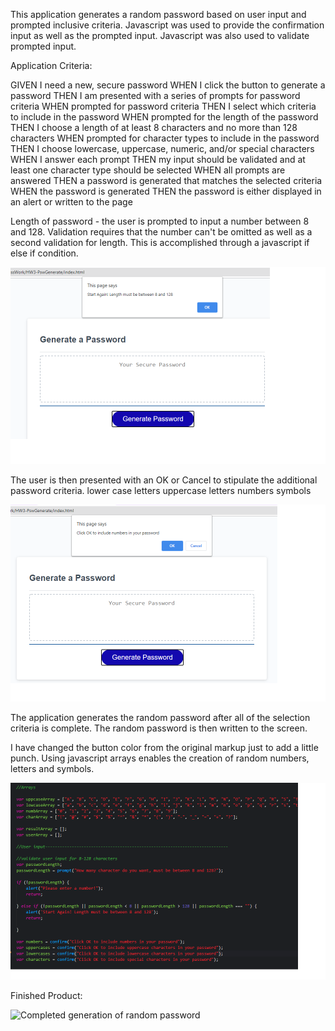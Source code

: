 This application generates a random password based on user input and prompted inclusive criteria. Javascript was used to provide the confirmation input as well as the prompted input. Javascript was also used to validate prompted input. 



Application Criteria:

GIVEN I need a new, secure password
WHEN I click the button to generate a password
THEN I am presented with a series of prompts for password criteria
WHEN prompted for password criteria
THEN I select which criteria to include in the password
WHEN prompted for the length of the password
THEN I choose a length of at least 8 characters and no more than 128 characters
WHEN prompted for character types to include in the password
THEN I choose lowercase, uppercase, numeric, and/or special characters
WHEN I answer each prompt
THEN my input should be validated and at least one character type should be selected
WHEN all prompts are answered
THEN a password is generated that matches the selected criteria
WHEN the password is generated
THEN the password is either displayed in an alert or written to the page


Length of password - the user is prompted to input a number between 8 and 128. Validation requires that the number can't be omitted as well as a second validation for length. This is accomplished through a javascript if else if condition. 

<img src="Assets/images/screen3.png" alt="Input prompt validation for number between 8 and 128">

The user is then presented with an OK or Cancel to stipulate the additional password criteria. 
lower case letters
uppercase letters
numbers
symbols

<img src="Assets/images/selections.png" alt="Selection criteria for including numbers in the random password. Options are OKAY for yes and Cancel for no">

The application generates the random password after all of the selection criteria is complete. The random password is then written to the screen.

I have changed the button color from the original markup just to add a little punch. 
Using javascript arrays enables the creation of random numbers, letters and symbols.


<img src="Assets/images/screen6.png" alt="Display of javascript array code">
 
Finished Product:

<img src="Assets/images/screen5.pgn" alt="Completed generation of random password">

